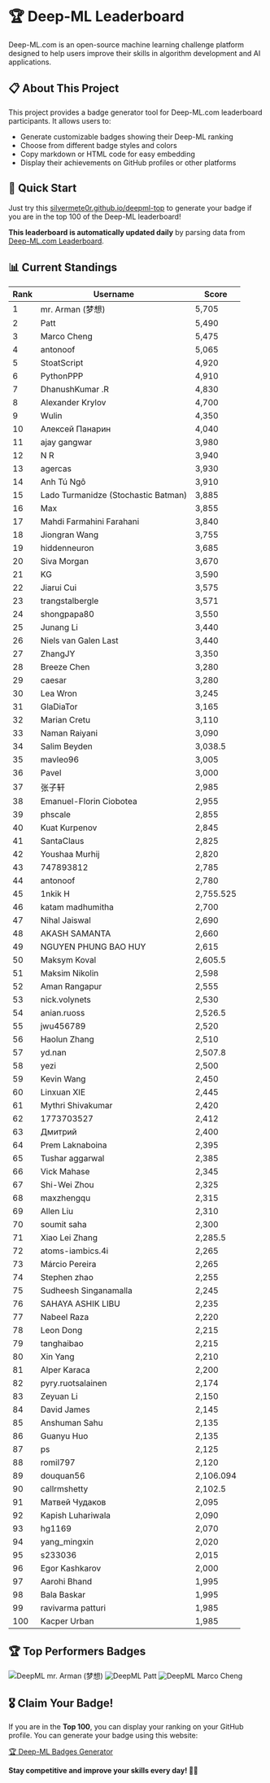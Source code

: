 # 🏆 Deep-ML Leaderboard

Deep-ML.com is an open-source machine learning challenge platform designed to help users improve their skills in algorithm development and AI applications.  

## 📋 About This Project

This project provides a badge generator tool for Deep-ML.com leaderboard participants. It allows users to:
- Generate customizable badges showing their Deep-ML ranking
- Choose from different badge styles and colors
- Copy markdown or HTML code for easy embedding
- Display their achievements on GitHub profiles or other platforms

## 🚀 Quick Start

Just try this [silvermete0r.github.io/deepml-top](https://silvermete0r.github.io/deepml-top) to generate your badge if you are in the top 100 of the Deep-ML leaderboard!

**This leaderboard is automatically updated daily** by parsing data from [Deep-ML.com Leaderboard](https://www.deep-ml.com/leaderboard).  

## 📊 Current Standings  

<!-- LEADERBOARD_START -->
| Rank | Username | Score |
|------|---------|-------|
| 1 | mr. Arman (梦想) | 5,705 |
| 2 | Patt | 5,490 |
| 3 | Marco Cheng | 5,475 |
| 4 | antonoof | 5,065 |
| 5 | StoatScript | 4,920 |
| 6 | PythonPPP | 4,910 |
| 7 | DhanushKumar .R | 4,830 |
| 8 | Alexander Krylov | 4,700 |
| 9 | Wulin | 4,350 |
| 10 | Алексей Панарин | 4,040 |
| 11 | ajay gangwar | 3,980 |
| 12 | N R | 3,940 |
| 13 | agercas | 3,930 |
| 14 | Anh Tú Ngô | 3,910 |
| 15 | Lado Turmanidze (Stochastic Batman) | 3,885 |
| 16 | Max | 3,855 |
| 17 | Mahdi Farmahini Farahani | 3,840 |
| 18 | Jiongran Wang | 3,755 |
| 19 | hiddenneuron | 3,685 |
| 20 | Siva Morgan | 3,670 |
| 21 | KG | 3,590 |
| 22 | Jiarui Cui | 3,575 |
| 23 | trangstalbergle | 3,571 |
| 24 | shongpapa80 | 3,550 |
| 25 | Junang Li | 3,440 |
| 26 | Niels van Galen Last | 3,440 |
| 27 | ZhangJY | 3,350 |
| 28 | Breeze Chen | 3,280 |
| 29 | caesar | 3,280 |
| 30 | Lea Wron | 3,245 |
| 31 | GlaDiaTor | 3,165 |
| 32 | Marian Cretu | 3,110 |
| 33 | Naman Raiyani | 3,090 |
| 34 | Salim Beyden | 3,038.5 |
| 35 | mavleo96 | 3,005 |
| 36 | Pavel | 3,000 |
| 37 | 张子轩 | 2,985 |
| 38 | Emanuel-Florin Ciobotea | 2,955 |
| 39 | phscale | 2,855 |
| 40 | Kuat Kurpenov | 2,845 |
| 41 | SantaClaus | 2,825 |
| 42 | Youshaa Murhij | 2,820 |
| 43 | 747893812 | 2,785 |
| 44 | antonoof | 2,780 |
| 45 | 1nkik H | 2,755.525 |
| 46 | katam madhumitha | 2,700 |
| 47 | Nihal Jaiswal | 2,690 |
| 48 | AKASH SAMANTA | 2,660 |
| 49 | NGUYEN PHUNG BAO HUY | 2,615 |
| 50 | Maksym Koval | 2,605.5 |
| 51 | Maksim Nikolin | 2,598 |
| 52 | Aman Rangapur | 2,555 |
| 53 | nick.volynets | 2,530 |
| 54 | anian.ruoss | 2,526.5 |
| 55 | jwu456789 | 2,520 |
| 56 | Haolun Zhang | 2,510 |
| 57 | yd.nan | 2,507.8 |
| 58 | yezi | 2,500 |
| 59 | Kevin Wang | 2,450 |
| 60 | Linxuan XIE | 2,445 |
| 61 | Mythri Shivakumar | 2,420 |
| 62 | 1773703527 | 2,412 |
| 63 | Дмитрий | 2,400 |
| 64 | Prem Laknaboina | 2,395 |
| 65 | Tushar aggarwal | 2,385 |
| 66 | Vick Mahase | 2,345 |
| 67 | Shi-Wei Zhou | 2,325 |
| 68 | maxzhengqu | 2,315 |
| 69 | Allen Liu | 2,310 |
| 70 | soumit saha | 2,300 |
| 71 | Xiao Lei Zhang | 2,285.5 |
| 72 | atoms-iambics.4i | 2,265 |
| 73 | Márcio Pereira | 2,265 |
| 74 | Stephen zhao | 2,255 |
| 75 | Sudheesh Singanamalla | 2,245 |
| 76 | SAHAYA ASHIK LIBU | 2,235 |
| 77 | Nabeel Raza | 2,220 |
| 78 | Leon Dong | 2,215 |
| 79 | tanghaibao | 2,215 |
| 80 | Xin Yang | 2,210 |
| 81 | Alper Karaca | 2,200 |
| 82 | pyry.ruotsalainen | 2,174 |
| 83 | Zeyuan Li | 2,150 |
| 84 | David James | 2,145 |
| 85 | Anshuman Sahu | 2,135 |
| 86 | Guanyu Huo | 2,135 |
| 87 | ps | 2,125 |
| 88 | romil797 | 2,120 |
| 89 | douquan56 | 2,106.094 |
| 90 | callrmshetty | 2,102.5 |
| 91 | Матвей Чудаков | 2,095 |
| 92 | Kapish Luhariwala | 2,090 |
| 93 | hg1169 | 2,070 |
| 94 | yang_mingxin | 2,020 |
| 95 | s233036 | 2,015 |
| 96 | Egor Kashkarov | 2,000 |
| 97 | Aarohi Bhand | 1,995 |
| 98 | Bala Baskar | 1,995 |
| 99 | ravivarma patturi | 1,985 |
| 100 | Kacper Urban | 1,985 |
<!-- LEADERBOARD_END -->

## 🏆 Top Performers Badges

<!-- BADGES_START -->
![DeepML mr. Arman (梦想)](https://img.shields.io/badge/dynamic/json?url=https%3A%2F%2Fraw.githubusercontent.com%2Fsilvermete0r%2Fdeepml-top%2Fmain%2Fbadges.json&query=%24.1247b1b5b9cd95e98d7ff7438207406f.label&prefix=Rank%20&style=for-the-badge&label=%F0%9F%9A%80%20DeepML&color=blue&link=https%3A%2F%2Fwww.deep-ml.com%2Fleaderboard)
![DeepML Patt](https://img.shields.io/badge/dynamic/json?url=https%3A%2F%2Fraw.githubusercontent.com%2Fsilvermete0r%2Fdeepml-top%2Fmain%2Fbadges.json&query=%24.4b6dd077a50c0d50b43cc8120a91ccd7.label&prefix=Rank%20&style=for-the-badge&label=%F0%9F%9A%80%20DeepML&color=blue&link=https%3A%2F%2Fwww.deep-ml.com%2Fleaderboard)
![DeepML Marco Cheng](https://img.shields.io/badge/dynamic/json?url=https%3A%2F%2Fraw.githubusercontent.com%2Fsilvermete0r%2Fdeepml-top%2Fmain%2Fbadges.json&query=%24.4091c1a21900bd2c7d3f4e343acddda1.label&prefix=Rank%20&style=for-the-badge&label=%F0%9F%9A%80%20DeepML&color=blue&link=https%3A%2F%2Fwww.deep-ml.com%2Fleaderboard)
<!-- BADGES_END -->

## 🎖 Claim Your Badge!  

If you are in the **Top 100**, you can display your ranking on your GitHub profile. You can generate your badge using this website:

[🏆 Deep-ML Badges Generator](https://silvermete0r.github.io/deepml-top/)

**Stay competitive and improve your skills every day! 🚀🔥**